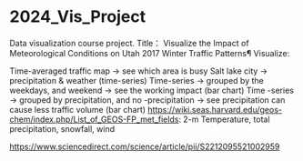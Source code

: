 # 2024_Vis_Project
Data visualization course project.
Title： Visualize the Impact of Meteorological Conditions on Utah 2017 Winter Traffic Patterns¶
Visualize:

Time-averaged traffic map -> see which area is busy
Salt lake city -> precipitation & weather (time-series)
Time-series -> grouped by the weekdays, and weekend -> see the working impact (bar chart)
Time -series -> grouped by precipitation, and no -precipitation -> see precipitation can cause less traffic volume (bar chart)
https://wiki.seas.harvard.edu/geos-chem/index.php/List_of_GEOS-FP_met_fields: 2-m Temperature, total precipitation, snowfall, wind

https://www.sciencedirect.com/science/article/pii/S2212095521002959
